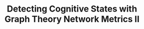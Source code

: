 ---
title: "Detecting Cognitive States with Graph Theory Network Metrics II"
project_id: 
conference_id: ""
presenters:
   - laura_buchanan
summary: "<p>OHBM, June 2014, Hamburg, Germany</p>"
file: /assets/presentations/Final_OHBM_Poster.pdf
filename: Final_OHBM_Poster.pdf
layout: presentation
---